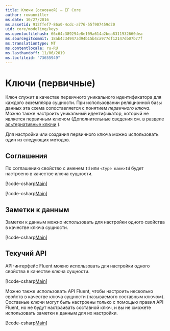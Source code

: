 ```yaml
---
title: Ключи (основной) — EF Core
author: rowanmiller
ms.date: 10/27/2016
ms.assetid: 912ffef7-86a0-4cdc-a776-55f907459d20
uid: core/modeling/keys
ms.openlocfilehash: 66c64c389294e8e109a614a2bea8311932660dea
ms.sourcegitcommit: 18ab4c349473d94b15b4ca977df12147db07b77f
ms.translationtype: MT
ms.contentlocale: ru-RU
ms.lasthandoff: 11/06/2019
ms.locfileid: "73655949"
---
```

# <a name="keys-primary"></a>Ключи (первичные)

Ключ служит в качестве первичного уникального идентификатора для каждого экземпляра сущности. При использовании реляционной базы данных эта схема сопоставляется с понятием *первичного ключа*. Можно также настроить уникальный идентификатор, который не является первичным ключом (Дополнительные сведения см. в разделе [альтернативные ключи](alternate-keys.md) ).

Для настройки или создания первичного ключа можно использовать один из следующих методов.

## <a name="conventions"></a>Соглашения

По соглашению свойство с именем `Id` или `<type name>Id` будет настроено в качестве ключа сущности.

[!code-csharp[Main](../../../samples/core/Modeling/Conventions/KeyId.cs?name=KeyId&highlight=3)]

[!code-csharp[Main](../../../samples/core/Modeling/Conventions/KeyTypeNameId.cs?name=KeyIdhighlight=3)]

## <a name="data-annotations"></a>Заметки к данным

Заметки к данным можно использовать для настройки одного свойства в качестве ключа сущности.

[!code-csharp[Main](../../../samples/core/Modeling/DataAnnotations/KeySingle.cs?highlight=13)]

## <a name="fluent-api"></a>Текучий API

API-интерфейс Fluent можно использовать для настройки одного свойства в качестве ключа сущности.

[!code-csharp[Main](../../../samples/core/Modeling/FluentAPI/KeySingle.cs?highlight=11,12)]

Можно также использовать API Fluent, чтобы настроить несколько свойств в качестве ключа сущности (называемого составным ключом). Составные ключи могут быть настроены только с помощью правил API Fluent, но не будут настраивать составной ключ, и вы не сможете использовать заметки к данным для их настройки.

[!code-csharp[Main](../../../samples/core/Modeling/FluentAPI/KeyComposite.cs?highlight=11,12)]
